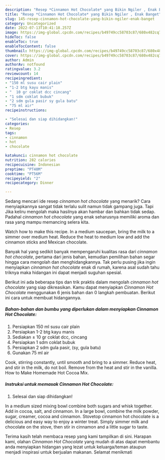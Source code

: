```yaml
---
description: "Resep *Cinnamon Hot Chocolate* yang Bikin Ngiler , Enak Banget"
title: "Resep *Cinnamon Hot Chocolate* yang Bikin Ngiler , Enak Banget"
slug: 145-resep-cinnamon-hot-chocolate-yang-bikin-ngiler-enak-banget
category: Uncategorized
date: 2022-07-13T10:41:18.257Z
image: https://img-global.cpcdn.com/recipes/b49749cc58703c87/680x482cq70/cinnamon-hot-chocolate-foto-resep-utama.jpg
hideToc: false
enableToc: true
enableTocContent: false
thumbnail: https://img-global.cpcdn.com/recipes/b49749cc58703c87/680x482cq70/cinnamon-hot-chocolate-foto-resep-utama.jpg
cover: https://img-global.cpcdn.com/recipes/b49749cc58703c87/680x482cq70/cinnamon-hot-chocolate-foto-resep-utama.jpg
author: Admin
authorAv: notfound
ratingvalue: 3.2
reviewcount: 14
recipeingredient:
- "150 ml susu cair plain"
- "1-2 btg kayu manis"
- "  10 gr coklat dcc cincang"
- "1 sdm coklat bubuk"
- "2 sdm gula pasir sy gula batu"
- "75 ml air"
recipeinstructions:

- "Selesai dan siap dihidangkan!"
categories:
- Resep
tags:
- cinnamon
- hot
- chocolate

katakunci: cinnamon hot chocolate 
nutrition: 282 calories
recipecuisine: Indonesian
preptime: "PT40M"
cooktime: "PT56M"
recipeyield: "2"
recipecategory: Dinner

---
```



Sedang mencari ide resep *cinnamon hot chocolate* yang menarik? Cara menyiapkannya sangat tidak terlalu sulit namun tidak gampang juga. Tapi Jika keliru mengolah maka hasilnya akan hambar dan bahkan tidak sedap. Padahal *cinnamon hot chocolate* yang enak seharusnya memiliki aroma dan rasa yang mampu memancing selera kita.


Watch how to make this recipe. In a medium saucepan, bring the milk to a simmer over medium heat. Reduce the heat to medium low and add the cinnamon sticks and Mexican chocolate.

Banyak hal yang sedikit banyak mempengaruhi kualitas rasa dari *cinnamon hot chocolate*, pertama dari jenis bahan, kemudian pemilihan bahan segar hingga cara mengolah dan menghidangkannya. Tak perlu pusing jika ingin menyiapkan *cinnamon hot chocolate* enak di rumah, karena asal sudah tahu triknya maka hidangan ini dapat menjadi suguhan spesial.


Berikut ini ada beberapa tips dan trik praktis dalam mengolah *cinnamon hot chocolate* yang siap dikreasikan. Kamu dapat menyiapkan *Cinnamon Hot Chocolate* menggunakan 6 jenis bahan dan 0 langkah pembuatan. Berikut ini cara untuk membuat hidangannya.

<!--inarticleads1-->

##### Bahan-bahan dan bumbu yang diperlukan dalam menyiapkan *Cinnamon Hot Chocolate*:

1. Persiapkan 150 ml susu cair plain
1. Persiapkan 1-2 btg kayu manis
1. Sediakan  ± 10 gr coklat dcc, cincang
1. Persiapkan 1 sdm coklat bubuk
1. Persiapkan 2 sdm gula pasir, (sy, gula batu)
1. Gunakan 75 ml air


Cook, stirring constantly, until smooth and bring to a simmer. Reduce heat, and stir in the milk, do not boil. Remove from the heat and stir in the vanilla. How to Make Homemade Hot Cocoa Mix. 

<!--inarticleads2-->

##### Instruksi untuk memasak *Cinnamon Hot Chocolate*:


1. Selesai dan siap dihidangkan!

In a medium sized mixing bowl combine both sugars and whisk together. Add in cocoa, salt, and cinnamon. In a large bowl, combine the milk powder, sugar, creamer, cocoa and cinnamon. Stovetop cinnamon hot chocolate is a delicious and easy way to enjoy a winter treat. Simply simmer milk and chocolate on the stove, then stir in cinnamon and a little sugar to taste. 

Terima kasih telah membaca resep yang kami tampilkan di sini. Harapan kami, olahan *Cinnamon Hot Chocolate* yang mudah di atas dapat membantu anda menyiapkan hidangan yang lezat untuk keluarga/teman ataupun menjadi inspirasi untuk berjualan makanan. Selamat menikmati
